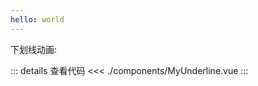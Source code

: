 ```yaml
---
hello: world
---
```


<script setup>
import MyUnderline from './components/MyUnderline.vue'
</script>

下划线动画: <MyUnderline />


::: details 查看代码
<<< ./components/MyUnderline.vue
:::